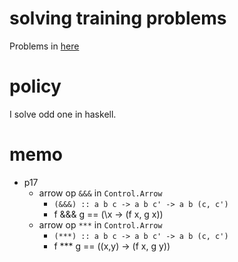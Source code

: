 # solving training problems  
   Problems in [here](http://aperiodic.net/phil/scala/s-99/)  

# policy  
  I solve odd one in haskell.  

# memo  
   *  p17  
      +  arrow op `&&&` in `Control.Arrow`  
         -  `(&&&) :: a b c -> a b c' -> a b (c, c')`  
         -   f &&& g == (\x     -> (f x, g x))  
      +  arrow op `***` in `Control.Arrow`  
         -  `(***) :: a b c -> a b c' -> a b (c, c')`  
         -   f *** g == (\(x,y) -> (f x, g y))  

